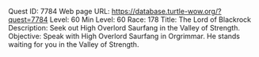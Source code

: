 Quest ID: 7784
Web page URL: https://database.turtle-wow.org/?quest=7784
Level: 60
Min Level: 60
Race: 178
Title: The Lord of Blackrock
Description: Seek out High Overlord Saurfang in the Valley of Strength.
Objective: Speak with High Overlord Saurfang in Orgrimmar. He stands waiting for you in the Valley of Strength.
